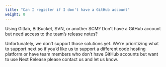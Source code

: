 ```yaml
---
title: "Can I register if I don't have a GitHub account"
weight: 0
---
```


Using Gitlab, BitBucket, SVN, or another SCM? Don’t have a GitHub account but need access to the team’s release notes?

Unfortunately, we don’t support those solutions yet. We’re prioritizing what to support next so if you’d like us to support a different code hosting platform or have team members who don’t have GitHub accounts but want to use Next Release please contact us and let us know.